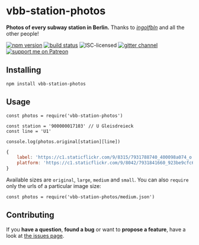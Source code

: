 # vbb-station-photos

**Photos of every subway station in Berlin.** Thanks to [*ingolfbln*](https://www.flickr.com/photos/ingolfbln) and all the other people!

[![npm version](https://img.shields.io/npm/v/vbb-station-photos.svg)](https://www.npmjs.com/package/vbb-station-photos)
[![build status](https://img.shields.io/travis/derhuerst/vbb-station-photos.svg)](https://travis-ci.org/derhuerst/vbb-station-photos)
![ISC-licensed](https://img.shields.io/github/license/derhuerst/vbb-station-photos.svg)
[![gitter channel](https://badges.gitter.im/derhuerst/vbb-rest.svg)](https://gitter.im/derhuerst/vbb-rest)
[![support me on Patreon](https://img.shields.io/badge/support%20me-on%20patreon-fa7664.svg)](https://patreon.com/derhuerst)


## Installing

```shell
npm install vbb-station-photos
```


## Usage

```
const photos = require('vbb-station-photos')

const station = '900000017103' // U Gleisdreieck
const line = 'U1'

console.log(photos.original[station][line])
```

```js
{
	label: 'https://c1.staticflickr.com/9/8315/7931788740_400098a074_o.jpg',
	platform: 'https://c1.staticflickr.com/9/8042/7931841660_923be9cfc6_o.jpg'
}
```

Available sizes are `original`, `large`, `medium` and `small`. You can also `require` only the urls of a particular image size:

```
const photos = require('vbb-station-photos/medium.json')
```


## Contributing

If you **have a question**, **found a bug** or want to **propose a feature**, have a look at [the issues page](https://github.com/derhuerst/vbb-station-photos/issues).
